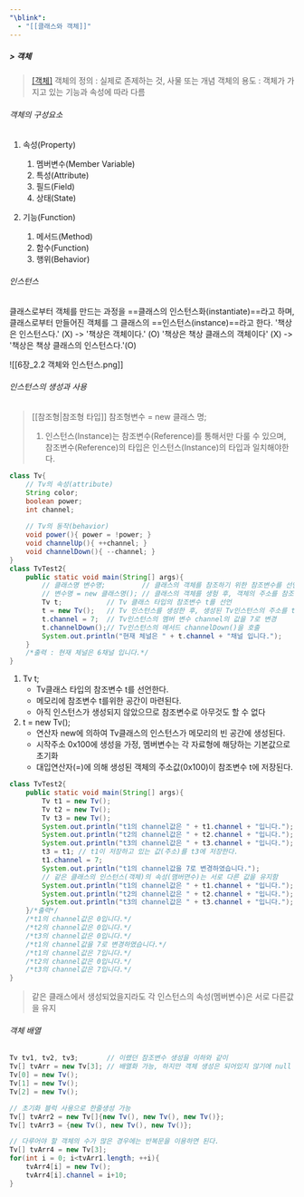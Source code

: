 ```yaml
---
"\blink":
  - "[[클래스와 객체]]"
---
```

##### > 객체
> [[객체]](Object)
> 객체의 정의 : 실제로 존제하는 것, 사물 또는 개념
> 객체의 용도 : 객체가 가지고 있는 기능과 속성에 따라 다름
###### 객체의 구성요소
1. 속성(Property)
	1. 멤버변수(Member Variable)
	2. 특성(Attribute)
	3. 필드(Field)
	4. 상태(State)

2. 기능(Function)
	1. 메서드(Method)
	2. 함수(Function)
	3. 행위(Behavior)
###### 인스턴스
클래스로부터 객체를 만드는 과정을 ==클래스의 인스턴스화(instantiate)==라고 하며, 
클래스로부터 만들어진 객체를 그 클래스의 ==인스턴스(instance)==라고 한다.
	'책상은 인스턴스다.' (X)                    -> '책상은 객체이다.' (O)
	'책상은 책상 클래스의 객체이다' (X) -> '책상은 책상 클래스의 인스턴스다.'(O)

![[6장_2.2 객체와 인스턴스.png]]
###### 인스턴스의 생성과 사용
> [[참조형|참조형 타입]] 참조형변수 = new 클래스 명;
> 	1. 인스턴스(Instance)는 참조변수(Reference)를 통해서만 다룰 수 있으며, 
> 	참조변수(Reference)의 타입은 인스턴스(Instance)의 타입과 일치해야한다.
```java
class Tv{  
    // Tv의 속성(attribute)  
    String color;  
    boolean power;  
    int channel;  
    
    // Tv의 동작(behavior)
    void power(){ power = !power; }  
    void channelUp(){ ++channel; }  
    void channelDown(){ --channel; }
}
class TvTest2{
	public static void main(String[] args){
		// 클래스명 변수명;         // 클래스의 객체를 참조하기 위한 참조변수를 선언
		// 변수명 = new 클래스명(); // 클래스의 객체를 생헝 후, 객체의 주소를 참조변수에 저장
		Tv t;           // Tv 클래스 타입의 참조변수 t를 선언
		t = new Tv();   // Tv 인스턴스를 생성한 후, 생성된 Tv인스턴스의 주소를 t에 저장
		t.channel = 7;  // Tv인스턴스의 멤버 변수 channel의 값을 7로 변경  
		t.channelDown();// Tv인스턴스의 메서드 channelDown()을 호출
		System.out.println("현재 체널은 " + t.channel + "채널 입니다.");
	}
	/*출력 : 현재 체널은 6채널 입니다.*/
}
```
1. Tv t;
	+ Tv클래스 타입의 참조변수 t를 선언한다.
	+ 메모리에 참조변수 t를위한 공간이 마련된다.
	+ 아직 인스턴스가 생성되지 않았으므로 참조변수로 아무것도 할 수 없다
2. t = new Tv();
	- 연산자 new에 의하여 Tv클래스의 인스턴스가 메모리의 빈 공간에 생성된다.
	- 시작주소 0x100에 생성을 가정, 멤버변수는 각 자료형에 해당하는 기본값으로 초기화 
	- 대입연산자(=)에 의해 생성된 객체의 주소값(0x100)이 참조변수 t에 저장된다.

```java
class TvTest2{
	public static void main(String[] args){
		Tv t1 = new Tv();  
		Tv t2 = new Tv();
		Tv t3 = new Tv();
		System.out.println("t1의 channel값은 " + t1.channel + "입니다.");  
		System.out.println("t2의 channel값은 " + t2.channel + "입니다.");  
		System.out.println("t3의 channel값은 " + t3.channel + "입니다.");
		t3 = t1; // t1이 저장하고 있는 값(주소)를 t3에 저장한다.
		t1.channel = 7;
		System.out.println("t1의 channel값을 7로 변경하였습니다.");  
		// 같은 클래스의 인스턴스(객체)의 속성(맴버면수)는 서로 다른 값을 유지함  
		System.out.println("t1의 channel값은 " + t1.channel + "입니다.");  
		System.out.println("t2의 channel값은 " + t2.channel + "입니다.");
		System.out.println("t3의 channel값은 " + t3.channel + "입니다.");
	}/*출력*/
	/*t1의 channel값은 0입니다.*/
	/*t2의 channel값은 0입니다.*/
	/*t3의 channel값은 0입니다.*/
	/*t1의 channel값을 7로 변경하였습니다.*/
	/*t1의 channel값은 7입니다.*/
	/*t2의 channel값은 0입니다.*/
	/*t3의 channel값은 7입니다.*/
}
```
> 같은 클래스에서 생성되었을지라도 각 인스턴스의 속성(멤버변수)은 서로 다른값을 유지
###### 객체 배열
```java
Tv tv1, tv2, tv3;       // 이랬던 참조변수 생성을 이하와 같이
Tv[] tvArr = new Tv[3]; // 배열화 가능, 하지만 객체 생성은 되어있지 않기에 null
Tv[0] = new Tv();
Tv[1] = new Tv();
Tv[2] = new Tv();

// 초기화 블럭 사용으로 한줄생성 가능
Tv[] tvArr2 = new Tv[]{new Tv(), new Tv(), new Tv()};
Tv[] tvArr3 = {new Tv(), new Tv(), new Tv()};

// 다루어야 할 객체의 수가 많은 경우에는 반복문을 이용하면 된다.
Tv[] tvArr4 = new Tv[3];  
for(int i = 0; i<tvArr1.length; ++i){  
    tvArr4[i] = new Tv();  
    tvArr4[i].channel = i+10;  
}
```

